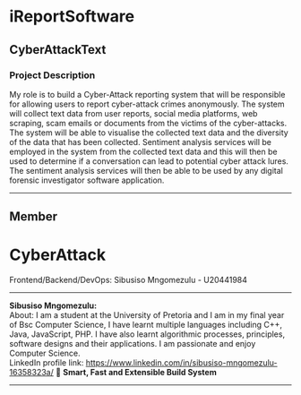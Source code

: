 <h1> <b> iReportSoftware </b> </h1>
 <h2> <b> CyberAttackText </b> </h2>
 <h3> <b> Project Description </b> </h3>
 <p> My role is to build a Cyber-Attack reporting system that will be responsible for allowing users to report cyber-attack crimes anonymously. The system will collect text data from user reports, social media platforms, web scraping, scam emails or documents from the victims of the cyber-attacks. The system will be able to visualise the collected text data and the diversity of the data that has been collected. Sentiment analysis services will be employed in the system from the collected text data and this will then be used to determine if a conversation can lead to potential cyber attack lures. The sentiment analysis services will then be able to be used by any digital forensic investigator software application.  </p>

 ----------------------------------------------------

 Member
 -------
 # CyberAttack

 Frontend/Backend/DevOps: Sibusiso Mngomezulu - U20441984
 

 -----------------------------------------------------


 <b> Sibusiso Mngomezulu: </b> <br>
 About: I am a student at the University of Pretoria and I am in my final year of Bsc Computer Science, I have learnt multiple languages including C++, Java, JavaScript, PHP. I have also learnt algorithmic processes, principles, software designs and their applications. I am passionate and enjoy Computer Science.<br>
 LinkedIn profile link: https://www.linkedin.com/in/sibusiso-mngomezulu-16358323a/
 🔎 **Smart, Fast and Extensible Build System**

 -----------------------------------------------------
